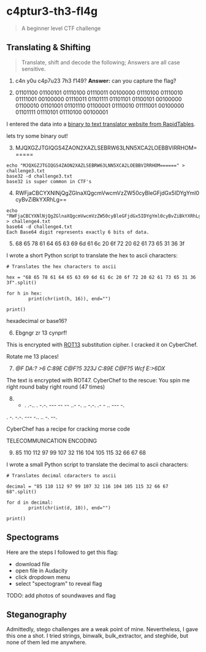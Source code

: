 # c4ptur3-th3-fl4g
> A beginner level CTF challenge

## Translating & Shifting
> Translate, shift and decode the following;
> Answers are all case sensitive.

1. c4n y0u c4p7u23 7h3 f149?
**Answer:** can you capture the flag?

2. 01101100 01100101 01110100 01110011 00100000 01110100 01110010 01111001 00100000 01110011 01101111 01101101 01100101 00100000 01100010 01101001 01101110 01100001 01110010 01111001 00100000 01101111 01110101 01110100 00100001

I entered the data into a [binary to text translator website from RapidTables](https://www.rapidtables.com/convert/number/binary-to-ascii.html).

lets try some binary out!

3. MJQXGZJTGIQGS4ZAON2XAZLSEBRW63LNN5XCA2LOEBBVIRRHOM======

```
echo "MJQXGZJTGIQGS4ZAON2XAZLSEBRW63LNN5XCA2LOEBBVIRRHOM======" > challenge3.txt
base32 -d challenge3.txt 
base32 is super common in CTF's
```

4. RWFjaCBCYXNlNjQgZGlnaXQgcmVwcmVzZW50cyBleGFjdGx5IDYgYml0cyBvZiBkYXRhLg==

```
echo "RWFjaCBCYXNlNjQgZGlnaXQgcmVwcmVzZW50cyBleGFjdGx5IDYgYml0cyBvZiBkYXRhLg==" > challenge4.txt
base64 -d challenge4.txt
Each Base64 digit represents exactly 6 bits of data.
```

5. 68 65 78 61 64 65 63 69 6d 61 6c 20 6f 72 20 62 61 73 65 31 36 3f
 
I wrote a short Python script to translate the hex to ascii characters:

```
# Translates the hex characters to ascii

hex = "68 65 78 61 64 65 63 69 6d 61 6c 20 6f 72 20 62 61 73 65 31 36 3f".split()

for h in hex:
        print(chr(int(h, 16)), end="")

print()
```

hexadecimal or base16?

6. Ebgngr zr 13 cynprf!

This is encrypted with [ROT13](https://en.wikipedia.org/wiki/ROT13) substitution cipher. I cracked it on CyberChef. 

Rotate me 13 places!


7. *@F DA:? >6 C:89E C@F?5 323J C:89E C@F?5 Wcf E:>6DX* 

The text is encrypted with ROT47. CyberChef to the rescue:
You spin me right round baby right round (47 times)

8. - . .-.. . -.-. --- -- -- ..- -. .. -.-. .- - .. --- -.

. -. -.-. --- -.. .. -. --.

CyberChef has a recipe for cracking morse code

TELECOMMUNICATION  ENCODING 

9. 85 110 112 97 99 107 32 116 104 105 115 32 66 67 68


I wrote a small Python script to translate the decimal to ascii characters:

```
# Translates decimal cdaracters to ascii

decimal = "85 110 112 97 99 107 32 116 104 105 115 32 66 67 68".split()

for d in decimal:
        print(chr(int(d, 10)), end="")

print()
```

## Spectograms

Here are the steps I followed to get this flag:
- download file
- open file in Audacity
- click dropdown menu
- select "spectogram" to reveal flag

TODO: add photos of soundwaves and flag

## Steganography
Admittedly, stego challenges are a weak point of mine. Nevertheless, I gave this one a shot. I tried strings, binwalk, bulk_extractor, and steghide, but none of them led me anywhere.
